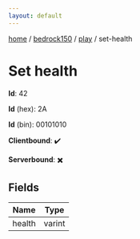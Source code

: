 ```yaml
---
layout: default
---
```


[home](/)  /  [bedrock150](/protocol/bedrock150)  /  [play](/protocol/bedrock150/play)  /  set-health

# Set health

**Id**: 42

**Id** (hex): 2A

**Id** (bin): 00101010

**Clientbound**: ✔️

**Serverbound**: ✖️

## Fields

Name | Type
---|---
health | varint

